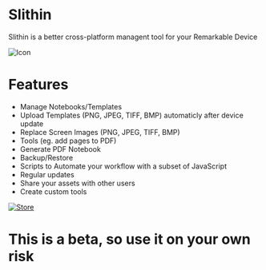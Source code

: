 # Slithin
Slithin is a better cross-platform managent tool for your Remarkable Device

![Icon](https://user-images.githubusercontent.com/4117602/128601982-3c113838-cd28-49e0-999b-ab9cbe024ed1.png)

# Features
* Manage Notebooks/Templates
* Upload Templates (PNG, JPEG, TIFF, BMP) automaticly after device update
* Replace Screen Images (PNG, JPEG, TIFF, BMP)
* Tools (eg. add pages to PDF)
* Generate PDF Notebook
* Backup/Restore
* Scripts to Automate your workflow with a subset of JavaScript
* Regular updates
* Share your assets with other users
* Create custom tools

[![Store](https://developer.microsoft.com/store/badges/images/English_get-it-from-MS.png)](http:///www.microsoft.com/store/apps/9PKXTCBN8MQ8?cid=storebadge&ocid=badge)
# This is a beta, so use it on your own risk
